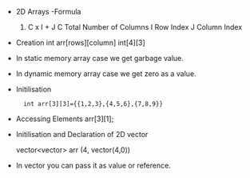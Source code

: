 - 2D Arrays
  -Formula

  1. C x I + J
     C Total Number of Columns
     I Row Index
     J Column Index

- Creation
  int arr[rows][column]
  int[4][3]

- In static memory array case we get garbage value.
- In dynamic memory array case we get zero as a value.

- Initilisation

        int arr[3][3]={{1,2,3},{4,5,6},{7,8,9}}

- Accessing Elements
  arr[3][1];

- Initilisation and Declaration of 2D vector

  vector<vector<int>> arr (4, vector<int>(4,0))

- In vector you can pass it as value or reference.
